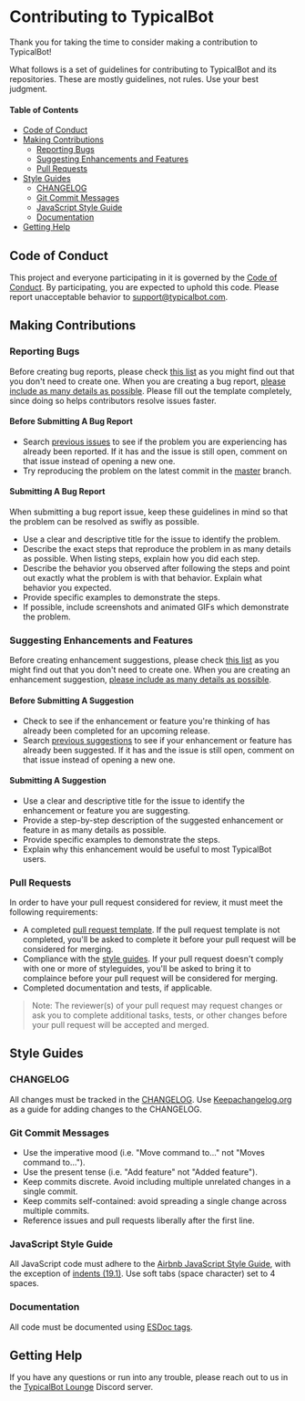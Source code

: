 # Contributing to TypicalBot

Thank you for taking the time to consider making a contribution to TypicalBot!

What follows is a set of guidelines for contributing to TypicalBot and its repositories. These are mostly guidelines, not rules. Use your best judgment.

#### Table of Contents

- [Code of Conduct](#code-of-conduct)
- [Making Contributions](#making-contributions)
  - [Reporting Bugs](#reporting-bugs)
  - [Suggesting Enhancements and Features](#suggesting-enhancements-and-features)
  - [Pull Requests](#pull-requests)
- [Style Guides](#style-guides)
  - [CHANGELOG](#changelog)
  - [Git Commit Messages](#git-commit-messages)
  - [JavaScript Style Guide](#javascript-style-guide)
  - [Documentation](#documentation)
- [Getting Help](#getting-help)

## Code of Conduct

This project and everyone participating in it is governed by the [Code of Conduct](CODE_OF_CONDUCT.md). By participating, you are expected to uphold this code. Please report unacceptable behavior to [support@typicalbot.com](mailto:support@typicalbot.com).

## Making Contributions

### Reporting Bugs

Before creating bug reports, please check [this list](#before-submitting-a-bug-report) as you might find out that you don't need to create one. When you are creating a bug report, [please include as many details as possible](#submitting-a-bug-report). Please fill out the template completely, since doing so helps contributors resolve issues faster.

#### Before Submitting A Bug Report

- Search [previous issues](https://github.com/search?q=+is%3Aissue+user%3Atypicalbot) to see if the problem you are experiencing has already been reported. If it has and the issue is still open, comment on that issue instead of opening a new one.
- Try reproducing the problem on the latest commit in the [master](https://github.com/typicalbot/typicalbot/tree/master) branch.

#### Submitting A Bug Report

When submitting a bug report issue, keep these guidelines in mind so that the problem can be resolved as swifly as possible.

- Use a clear and descriptive title for the issue to identify the problem.
- Describe the exact steps that reproduce the problem in as many details as possible. When listing steps, explain how you did each step.
- Describe the behavior you observed after following the steps and point out exactly what the problem is with that behavior. Explain what behavior you expected.
- Provide specific examples to demonstrate the steps.
- If possible, include screenshots and animated GIFs which demonstrate the problem.

### Suggesting Enhancements and Features

Before creating enhancement suggestions, please check [this list](#before-submitting-a-suggestion) as you might find out that you don't need to create one. When you are creating an enhancement suggestion, [please include as many details as possible](#submitting-an-enhancement-suggestion).

#### Before Submitting A Suggestion

- Check to see if the enhancement or feature you're thinking of has already been completed for an upcoming release.
- Search [previous suggestions](https://github.com/search?q=+is%3Aissue+user%3Atypicalbot) to see if your enhancement or feature has already been suggested. If it has and the issue is still open, comment on that issue instead of opening a new one.

#### Submitting A Suggestion

- Use a clear and descriptive title for the issue to identify the enhancement or feature you are suggesting.
- Provide a step-by-step description of the suggested enhancement or feature in as many details as possible.
- Provide specific examples to demonstrate the steps.
- Explain why this enhancement would be useful to most TypicalBot users.

### Pull Requests

In order to have your pull request considered for review, it must meet the following requirements:

- A completed [pull request template](https://github.com/typicalbot/typicalbot/blob/master/.github/PULL_REQUEST_TEMPLATE.md). If the pull request template is not completed, you'll be asked to complete it before your pull request will be considered for merging.
- Compliance with the [style guides](#style-guides). If your pull request doesn't comply with one or more of styleguides, you'll be asked to bring it to complaince before your pull request will be considered for merging.
- Completed documentation and tests, if applicable.

> Note: The reviewer(s) of your pull request may request changes or ask you to complete additional tasks, tests, or other changes before your pull request will be accepted and merged.

## Style Guides

### CHANGELOG

All changes must be tracked in the [CHANGELOG](https://github.com/typicalbot/typicalbot/blob/master/CHANGELOG.md). Use [Keepachangelog.org](https://keepachangelog.com/en/1.0.0/) as a guide for adding changes to the CHANGELOG.

### Git Commit Messages

- Use the imperative mood (i.e. "Move command to..." not "Moves command to...").
- Use the present tense (i.e. "Add feature" not "Added feature").
- Keep commits discrete. Avoid including multiple unrelated changes in a single commit.
- Keep commits self-contained: avoid spreading a single change across multiple commits.
- Reference issues and pull requests liberally after the first line.

### JavaScript Style Guide

All JavaScript code must adhere to the [Airbnb JavaScript Style Guide](https://github.com/airbnb/javascript), with the exception of [indents (19.1)](https://github.com/airbnb/javascript#whitespace--spaces). Use soft tabs (space character) set to 4 spaces.

### Documentation

All code must be documented using [ESDoc tags](https://esdoc.org/manual/tags.html).

## Getting Help

If you have any questions or run into any trouble, please reach out to us in the [TypicalBot Lounge](https://discord.gg/typicalbot) Discord server.
